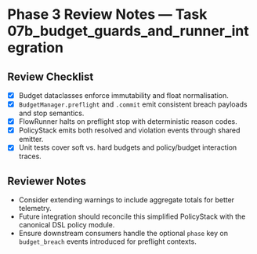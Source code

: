 # Phase 3 Review Notes — Task 07b_budget_guards_and_runner_integration

## Review Checklist
- [x] Budget dataclasses enforce immutability and float normalisation.
- [x] `BudgetManager.preflight` and `.commit` emit consistent breach payloads and stop semantics.
- [x] FlowRunner halts on preflight stop with deterministic reason codes.
- [x] PolicyStack emits both resolved and violation events through shared emitter.
- [x] Unit tests cover soft vs. hard budgets and policy/budget interaction traces.

## Reviewer Notes
- Consider extending warnings to include aggregate totals for better telemetry.
- Future integration should reconcile this simplified PolicyStack with the canonical DSL policy module.
- Ensure downstream consumers handle the optional `phase` key on `budget_breach` events introduced for preflight contexts.
